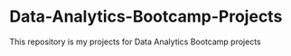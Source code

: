 # Data-Analytics-Bootcamp-Projects
This repository is my projects for Data Analytics Bootcamp projects
